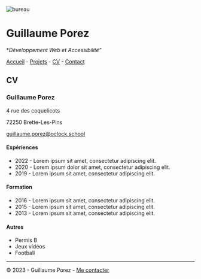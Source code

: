 ![bureau](https://encrypted-tbn0.gstatic.com/images?q=tbn:ANd9GcTCT5tWMV5wVZU6iS7HxuepwN31p3jRAMeHOEseE7nqIIOJZOBGxUVAD8N-bjlj93_YSg&usqp=CAU)

# Guillaume Porez


**Développement Web et Accessibilité"*

[Accueil](README.md) - [Projets](Projets.md) - [CV](CV.md) - [Contact](contact.md)

## CV


### Guillaume Porez

4 rue des coquelicots

72250 Brette-Les-Pins

[guillaume.porez@oclock.school]()

#### Expériences

- 2022 - Lorem ipsum sit amet, consectetur adipiscing elit.
- 2020 - Lorem ipsum dolor sit amet, consectetur adipiscing elit.
- 2019 - Lorem ipsum sit amet, consectetur adipiscing elit.

#### Formation

- 2016 - Lorem ipsum sit amet, consectetur adipiscing elit.
- 2015 - Lorem ipsum sit amet, consectetur adipiscing elit.
- 2013 - Lorem ipsum sit amet, consectetur adipiscing elit.

#### Autres

- Permis B
- Jeux vidéos
- Football

________________________________

© 2023 - Guillaume Porez - [Me contacter](contact.md)

